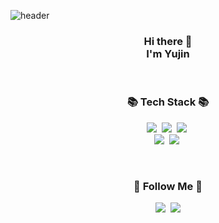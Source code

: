 ![header](https://capsule-render.vercel.app/api?type=rounded&color=FFFADB&fontColor=373d49&ededed&height=200&section=header&text=Yujin%20Seo&fontSize=60)

<h3 align="center">Hi there 👋 <br> I'm Yujin</h3><br>

<h3 align="center">📚 Tech Stack 📚</h3>
<p align="center">
  <img src="https://img.shields.io/badge/Python-3766AB?style=flat-square&logo=Python&logoColor=white"/></a>&nbsp 
  <img src="https://img.shields.io/badge/Javascript-ffb13b?style=flat-square&logo=javascript&logoColor==black"/></a>&nbsp
  <img src="https://img.shields.io/badge/Typescript-3178C6?style=flat-square&logo=typescript&logoColor=white"/></a>&nbsp 
  <br>
  <img src="https://img.shields.io/badge/Django-092E20?style=flat-square&logo=Django&logoColor=white"/></a>&nbsp 
  <img src="https://img.shields.io/badge/React-61DAFB?style=flat-square&logo=Django&logoColor=white"/></a>&nbsp 
</p>
<br>

<h3 align="center">🌈 Follow Me 🌈</h3>
<p align="center">
  <a href="https://velog.io/@eugenieseo16"><img src="https://img.shields.io/badge/Tech%20Blog-11B48A?style=flat-square&logo=Vimeo&logoColor=white&link=https://velog.io/@heugenieseo16"/></a>&nbsp
  <a href="mailto:eugenieseo160@gmail.com"><img src="https://img.shields.io/badge/Gmail-d14836?style=flat-square&logo=Gmail&logoColor=white&link=eugenieseo16@gmail.com"/></a>
</p>

<!--
**eugenieseo16/eugenieseo16** is a ✨ _special_ ✨ repository because its `README.md` (this file) appears on your GitHub profile.

Here are some ideas to get you started:

- 🔭 I’m currently working on ...
- 🌱 I’m currently learning ...
- 👯 I’m looking to collaborate on ...
- 🤔 I’m looking for help with ...
- 💬 Ask me about ...
- 📫 How to reach me: ...
- 😄 Pronouns: ...
- ⚡ Fun fact: ...
-->
